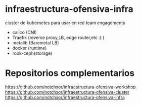 # infraestructura-ofensiva-infra

cluster de kubernetes para usar en red team engagements

* calico (CNI)
* Traefik (reverse proxy,LB, edge router,etc :) )
* metallb (Baremetal LB)
* docker (runtime)
* rook-ceph(storage)

# Repositorios complementarios
https://github.com/notchxor/infraestructura-ofensiva-workshop   
https://github.com/notchxor/infraestructura-ofensiva-cluster    
https://github.com/notchxor/infraestructura-ofensiva-infra   
